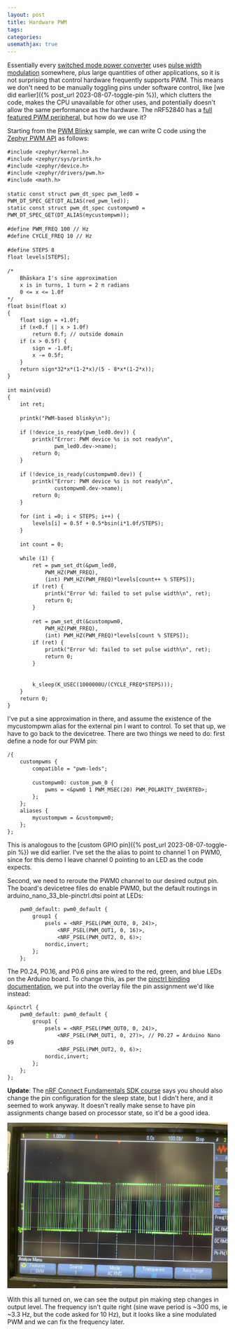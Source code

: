 ```yaml
---
layout: post
title: Hardware PWM
tags: 
categories: 
usemathjax: true
---
```


Essentially every [switched mode power converter](https://en.wikipedia.org/wiki/Switched-mode_power_supply) uses [pulse width modulation](https://en.wikipedia.org/wiki/Pulse-width_modulation) somewhere, plus large quantities of other applications, so it is not surprising that control hardware frequently supports PWM. This means we don't need to be manually toggling pins under software control, like [we did earlier]({% post_url 2023-08-07-toggle-pin %}), which clutters the code, makes the CPU unavailable for other uses, and potentially doesn't allow the same performance as the hardware. The nRF52840 has a [full featured PWM peripheral](https://infocenter.nordicsemi.com/index.jsp?topic=%2Fps_nrf52840%2Fpwm.html&cp=5_0_0_5_16), but how do we use it?<!--more-->

Starting from the [PWM Blinky](https://docs.zephyrproject.org/latest/samples/basic/blinky_pwm/README.html) sample, we can write C code using the [Zephyr PWM API](https://docs.zephyrproject.org/apidoc/latest/group__pwm__interface.html) as follows:


```
#include <zephyr/kernel.h>
#include <zephyr/sys/printk.h>
#include <zephyr/device.h>
#include <zephyr/drivers/pwm.h>
#include <math.h>

static const struct pwm_dt_spec pwm_led0 = PWM_DT_SPEC_GET(DT_ALIAS(red_pwm_led));
static const struct pwm_dt_spec custompwm0 = PWM_DT_SPEC_GET(DT_ALIAS(mycustompwm));

#define PWM_FREQ 100 // Hz
#define CYCLE_FREQ 10 // Hz

#define STEPS 8
float levels[STEPS]; 

/*
	Bhāskara I's sine approximation
	x is in turns, 1 turn = 2 π radians
	0 <= x <= 1.0f
*/
float bsin(float x) 
{
	float sign = +1.0f;
	if (x<0.f || x > 1.0f)
		return 0.f; // outside domain
	if (x > 0.5f) {
		sign = -1.0f;
		x -= 0.5f;
	}
	return sign*32*x*(1-2*x)/(5 - 8*x*(1-2*x));
}

int main(void)
{
	int ret;

	printk("PWM-based blinky\n");

	if (!device_is_ready(pwm_led0.dev)) {
		printk("Error: PWM device %s is not ready\n",
		       pwm_led0.dev->name);
		return 0;
	}

	if (!device_is_ready(custompwm0.dev)) {
		printk("Error: PWM device %s is not ready\n",
		       custompwm0.dev->name);
		return 0;
	}

	for (int i =0; i < STEPS; i++) {
		levels[i] = 0.5f + 0.5*bsin(i*1.0f/STEPS);
	}

	int count = 0;
	
	while (1) {
		ret = pwm_set_dt(&pwm_led0, 
			PWM_HZ(PWM_FREQ), 
			(int) PWM_HZ(PWM_FREQ)*levels[count++ % STEPS]);
		if (ret) {
			printk("Error %d: failed to set pulse width\n", ret);
			return 0;
		}

		ret = pwm_set_dt(&custompwm0, 
			PWM_HZ(PWM_FREQ), 
			(int) PWM_HZ(PWM_FREQ)*levels[count % STEPS]);
		if (ret) {
			printk("Error %d: failed to set pulse width\n", ret);
			return 0;
		}


		k_sleep(K_USEC(1000000U/(CYCLE_FREQ*STEPS)));
	}
	return 0;
}
```

I've put a sine approximation in there, and assume the existence of the mycustompwm alias for the external pin I want to control. To set that up, we have to go back to the devicetree. There are two things we need to do: first define a node for our PWM pin:

```
/{
    custompwms {
        compatible = "pwm-leds";
    
        custompwm0: custom_pwm_0 {
            pwms = <&pwm0 1 PWM_MSEC(20) PWM_POLARITY_INVERTED>;
        };
    };
    aliases {
        mycustompwm = &custompwm0;
    };
};
```
This is analogous to the [custom GPIO pin]({% post_url 2023-08-07-toggle-pin %}) we did earlier. I've set the the alias to point to channel 1 on PWM0, since for this demo I leave channel 0 pointing to an LED as the code expects.

Second, we need to reroute the PWM0 channel to our desired output pin. The board's devicetree files do enable PWM0, but the default routings in arduino_nano_33_ble-pinctrl.dtsi point at LEDs:

```
    pwm0_default: pwm0_default {
        group1 {
            psels = <NRF_PSEL(PWM_OUT0, 0, 24)>,
                <NRF_PSEL(PWM_OUT1, 0, 16)>,
                <NRF_PSEL(PWM_OUT2, 0, 6)>;
            nordic,invert;
        };
    };
```
The P0.24, P0.16, and P0.6 pins are wired to the red, green, and blue LEDs on the Arduino board. To change this, as per the [pinctrl binding documentation](https://docs.zephyrproject.org/latest/build/dts/api/bindings/pinctrl/nordic,nrf-pinctrl.html), we put into the overlay file the pin assignment we'd like instead:

```
&pinctrl {
    pwm0_default: pwm0_default {
		group1 {
			psels = <NRF_PSEL(PWM_OUT0, 0, 24)>,
				<NRF_PSEL(PWM_OUT1, 0, 27)>, // P0.27 = Arduino Nano D9
				<NRF_PSEL(PWM_OUT2, 0, 6)>;
			nordic,invert;
		};
	};
};
```
**Update**: The [nRF Connect Fundamentals SDK course](https://academy.nordicsemi.com/courses/nrf-connect-sdk-fundamentals/lessons/lesson-3-elements-of-an-nrf-connect-sdk-application/topic/configuration-files/) says you should also change the pin configuration for the sleep state, but I didn't here, and it seemed to work anyway. It doesn't really make sense to have pin assignments change based on processor state, so it'd be a good idea.

![scope image](/assets/spwm1.jpg)

With this all turned on, we can see the output pin making step changes in output level. The frequency isn't quite right (sine wave period is ~300 ms, ie ~3.3 Hz, but the code asked for 10 Hz), but it looks like a sine modulated PWM and we can fix the frequency later.